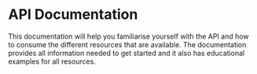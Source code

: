 # API Documentation
 This documentation will help you familiarise yourself with the API and how to consume the different resources that are available. The documentation provides all information needed to get started and it also has educational examples for all resources.


